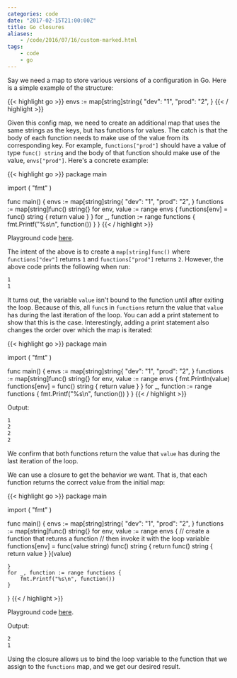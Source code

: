 ```yaml
---
categories: code
date: "2017-02-15T21:00:00Z"
title: Go closures
aliases:
    - /code/2016/07/16/custom-marked.html
tags:
    - code
    - go
---
```


Say we need a map to store various versions of a configuration in Go. Here is a simple example of the structure:

{{< highlight go >}}
envs := map[string]string{
    "dev":  "1",
    "prod": "2",
}
{{< / highlight >}}

Given this config map, we need to create an additional map that uses the same strings as the keys, but has functions for values. The catch is that the body of each function needs to make use of the value from its corresponding key. For example, `functions["prod"]` should have a value of type `func() string` and the body of that function should make use of the value, `envs["prod"]`. Here's a concrete example:

{{< highlight go >}}
package main

import (
    "fmt"
)

func main() {
    envs := map[string]string{
        "dev":  "1",
        "prod": "2",
    }
    functions := map[string]func() string{}
    for env, value := range envs {
        functions[env] = func() string {
            return value
        }
    }
    for _, function := range functions {
        fmt.Printf("%s\n", function())
    }
}
{{< / highlight >}}

Playground code [here](https://play.golang.org/p/HovGDCz2pm).

The intent of the above is to create a `map[string]func()` where `functions["dev"]` returns `1` and `functions["prod"]` returns `2`. However, the above code prints the following when run:

```sh
1
1
```

It turns out, the variable `value` isn't bound to the function until after exiting the loop. Because of this, all `func`s in `functions` return the value that `value` has during the last iteration of the loop. You can add a print statement to show that this is the case. Interestingly, adding a print statement also changes the order over which the map is iterated:

{{< highlight go >}}
package main

import (
    "fmt"
)

func main() {
    envs := map[string]string{
        "dev":  "1",
        "prod": "2",
    }
    functions := map[string]func() string{}
    for env, value := range envs {
    fmt.Println(value)
        functions[env] = func() string {
            return value
        }
    }
    for _, function := range functions {
        fmt.Printf("%s\n", function())
    }
}
{{< / highlight >}}

Output:

```sh
1
2
2
2
```


We confirm that both functions return the value that `value` has during the last iteration of the loop.

We can use a closure to get the behavior we want. That is, that each function returns the correct value from the initial map:

{{< highlight go >}}
package main

import (
    "fmt"
)

func main() {
    envs := map[string]string{
        "dev":  "1",
        "prod": "2",
    }
    functions := map[string]func() string{}
    for env, value := range envs {
        // create a function that returns a function
        // then invoke it with the loop variable
        functions[env] = func(value string) func() string {
            return func() string {
                return value
            }
        }(value)

    }
    for _, function := range functions {
        fmt.Printf("%s\n", function())
    }
}
{{< / highlight >}}

Playground code [here](https://play.golang.org/p/fZFCsux7ci).

Output:

```sh
2
1
```

Using the closure allows us to bind the loop variable to the function that we assign to the `functions` map, and we get our desired result.

